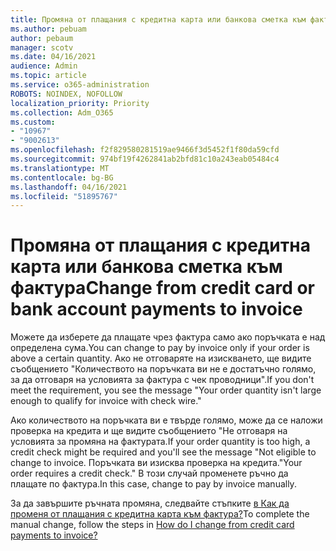 ```yaml
---
title: Промяна от плащания с кредитна карта или банкова сметка към фактура
ms.author: pebuam
author: pebaum
manager: scotv
ms.date: 04/16/2021
audience: Admin
ms.topic: article
ms.service: o365-administration
ROBOTS: NOINDEX, NOFOLLOW
localization_priority: Priority
ms.collection: Adm_O365
ms.custom:
- "10967"
- "9002613"
ms.openlocfilehash: f2f829580281519ae9466f3d5452f1f80da59cfd
ms.sourcegitcommit: 974bf19f4262841ab2bfd81c10a243eab05484c4
ms.translationtype: MT
ms.contentlocale: bg-BG
ms.lasthandoff: 04/16/2021
ms.locfileid: "51895767"
---
```

# <a name="change-from-credit-card-or-bank-account-payments-to-invoice"></a><span data-ttu-id="82f33-102">Промяна от плащания с кредитна карта или банкова сметка към фактура</span><span class="sxs-lookup"><span data-stu-id="82f33-102">Change from credit card or bank account payments to invoice</span></span>

<span data-ttu-id="82f33-103">Можете да изберете да плащате чрез фактура само ако поръчката е над определена сума.</span><span class="sxs-lookup"><span data-stu-id="82f33-103">You can change to pay by invoice only if your order is above a certain quantity.</span></span> <span data-ttu-id="82f33-104">Ако не отговаряте на изискването, ще видите съобщението "Количеството на поръчката ви не е достатъчно голямо, за да отговаря на условията за фактура с чек проводници".</span><span class="sxs-lookup"><span data-stu-id="82f33-104">If you don't meet the requirement, you see the message "Your order quantity isn't large enough to qualify for invoice with check wire."</span></span> 

<span data-ttu-id="82f33-105">Ако количеството на поръчката ви е твърде голямо, може да се наложи проверка на кредита и ще видите съобщението "Не отговаря на условията за промяна на фактурата.</span><span class="sxs-lookup"><span data-stu-id="82f33-105">If your order quantity is too high, a credit check might be required and you'll see the message "Not eligible to change to invoice.</span></span> <span data-ttu-id="82f33-106">Поръчката ви изисква проверка на кредита."</span><span class="sxs-lookup"><span data-stu-id="82f33-106">Your order requires a credit check."</span></span> <span data-ttu-id="82f33-107">В този случай променете ръчно да плащате по фактура.</span><span class="sxs-lookup"><span data-stu-id="82f33-107">In this case, change to pay by invoice manually.</span></span> 

<span data-ttu-id="82f33-108">За да завършите ръчната промяна, следвайте стъпките [в Как да променя от плащания с кредитна карта към фактура?](https://docs.microsoft.com/alchemyinsights/how-do-i-change-from-credit-card-payments-to-invoice)</span><span class="sxs-lookup"><span data-stu-id="82f33-108">To complete the manual change, follow the steps in [How do I change from credit card payments to invoice?](https://docs.microsoft.com/alchemyinsights/how-do-i-change-from-credit-card-payments-to-invoice)</span></span>